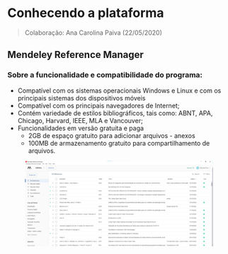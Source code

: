 # Conhecendo a plataforma

> Colaboração: Ana Carolina Paiva (22/05/2020)

## Mendeley Reference Manager

### **Sobre a funcionalidade e compatibilidade do programa:**

* Compatível com os sistemas operacionais Windows e Linux e com os principais sistemas dos dispositivos móveis
* Compatível com os principais navegadores de Internet;
* Contém variedade de estilos bibliográficos, tais como: ABNT, APA, Chicago, Harvard, IEEE, MLA e Vancouver;&#x20;
* Funcionalidades em versão gratuita e paga
  * 2GB de espaço gratuito para adicionar arquivos - anexos
  * 100MB de armazenamento gratuito para compartilhamento de arquivos.

<figure><img src="../../.gitbook/assets/image (33).png" alt=""><figcaption></figcaption></figure>
